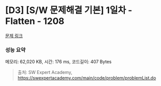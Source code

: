 # [D3] [S/W 문제해결 기본] 1일차 - Flatten - 1208 

[문제 링크](https://swexpertacademy.com/main/code/problem/problemDetail.do?contestProbId=AV139KOaABgCFAYh) 

### 성능 요약

메모리: 62,020 KB, 시간: 176 ms, 코드길이: 407 Bytes



> 출처: SW Expert Academy, https://swexpertacademy.com/main/code/problem/problemList.do